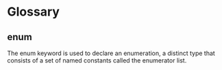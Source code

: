 # Glossary

## enum

The enum keyword is used to declare an enumeration, a distinct type that consists of a set of named constants called the enumerator list.